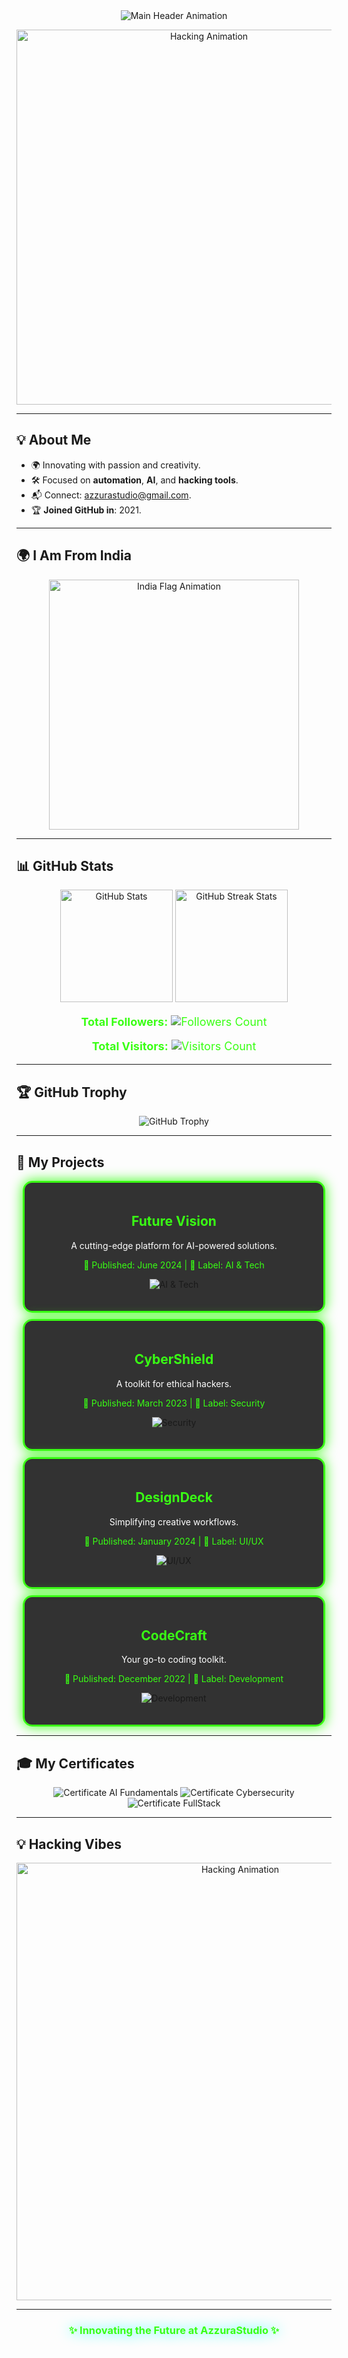 <!-- Advanced Neon Profile for AzzuraStudio -->

<div align="center">
  <img src="https://readme-typing-svg.herokuapp.com?font=Monoton&size=45&pause=1200&color=39FF14&center=true&vCenter=true&width=900&lines=Welcome+to+AzzuraStudio;Innovating+the+Future;Coding+the+Extraordinary" alt="Main Header Animation">
</div>

<p align="center">
  <img src="https://media0.giphy.com/media/LaVp0AyqR5bGsC5Cbm/giphy.gif" alt="Hacking Animation" width="600">
</p>

---

## **💡 About Me**
- 🌍 Innovating with passion and creativity.  
- 🛠️ Focused on **automation**, **AI**, and **hacking tools**.  
- 📬 Connect: [azzurastudio@gmail.com](mailto:azzurastudio@gmail.com).  
- 🏆 **Joined GitHub in**: 2021.  

---

## **🌍 I Am From India**
<p align="center">
  <img src="https://media.giphy.com/media/xT0xeJpnrWC4XWblEk/giphy.gif" alt="India Flag Animation" width="400">
</p>

---

## **📊 GitHub Stats**
<div align="center">
  <img src="https://github-readme-stats.vercel.app/api?username=AzzuraStudio&show_icons=true&theme=radical&include_all_commits=true" alt="GitHub Stats" height="180">
  <img src="https://streak-stats.demolab.com?user=AzzuraStudio&theme=radical" alt="GitHub Streak Stats" height="180">
</div>

<p align="center" style="color: #39FF14; font-size: 18px;">
  <strong>Total Followers:</strong>  
  <img src="https://img.shields.io/github/followers/AzzuraStudio?style=flat-square&color=39FF14" alt="Followers Count">
</p>

<p align="center" style="color: #39FF14; font-size: 18px;">
  <strong>Total Visitors:</strong>  
  <img src="https://visitor-badge.laobi.icu/badge?page_id=AzzuraStudio&color=39FF14" alt="Visitors Count">
</p>

---

## **🏆 GitHub Trophy**
<div align="center">
  <img src="https://github-profile-trophy.vercel.app/?username=AzzuraStudio&theme=radical&row=1&column=3&margin-w=10&margin-h=10" alt="GitHub Trophy">
</div>

---

## **🚀 My Projects**
<div align="center" style="width: 100%;">
  <div align="center" style="margin: 10px; border-radius: 15px; background: rgba(0, 0, 0, 0.8); padding: 20px; box-shadow: 0px 0px 20px #39FF14; border: 3px solid #39FF14;">
    <h2 style="color: #39FF14;">Future Vision</h2>
    <p style="color: #FFF;">A cutting-edge platform for AI-powered solutions.</p>
    <p style="color: #39FF14;">📅 Published: June 2024 | 🔖 Label: AI & Tech</p>
    <p align="center">
      <img src="https://img.shields.io/badge/Label-AI%20&%20Tech-c8ff14?style=for-the-badge" alt="AI & Tech">
    </p>
  </div>
  
  <div align="center" style="margin: 10px; border-radius: 15px; background: rgba(0, 0, 0, 0.8); padding: 20px; box-shadow: 0px 0px 20px #39FF14; border: 3px solid #39FF14;">
    <h2 style="color: #39FF14;">CyberShield</h2>
    <p style="color: #FFF;">A toolkit for ethical hackers.</p>
    <p style="color: #39FF14;">📅 Published: March 2023 | 🔖 Label: Security</p>
    <p align="center">
      <img src="https://img.shields.io/badge/Label-Security-14ffd4?style=for-the-badge" alt="Security">
    </p>
  </div>

  <div align="center" style="margin: 10px; border-radius: 15px; background: rgba(0, 0, 0, 0.8); padding: 20px; box-shadow: 0px 0px 20px #39FF14; border: 3px solid #39FF14;">
    <h2 style="color: #39FF14;">DesignDeck</h2>
    <p style="color: #FFF;">Simplifying creative workflows.</p>
    <p style="color: #39FF14;">📅 Published: January 2024 | 🔖 Label: UI/UX</p>
    <p align="center">
      <img src="https://img.shields.io/badge/Label-UI%2FUX-148dff?style=for-the-badge" alt="UI/UX">
    </p>
  </div>

  <div align="center" style="margin: 10px; border-radius: 15px; background: rgba(0, 0, 0, 0.8); padding: 20px; box-shadow: 0px 0px 20px #39FF14; border: 3px solid #39FF14;">
    <h2 style="color: #39FF14;">CodeCraft</h2>
    <p style="color: #FFF;">Your go-to coding toolkit.</p>
    <p style="color: #39FF14;">📅 Published: December 2022 | 🔖 Label: Development</p>
    <p align="center">
      <img src="https://img.shields.io/badge/Label-Development-ff8614?style=for-the-badge" alt="Development">
    </p>
  </div>
</div>

---

## **🎓 My Certificates**
<div align="center">
  <img src="https://img.shields.io/badge/Certificate-AI%20Fundamentals-2814ff?style=for-the-badge" alt="Certificate AI Fundamentals">
  <img src="https://img.shields.io/badge/Certificate-Cybersecurity%20Basics-ff14c8?style=for-the-badge" alt="Certificate Cybersecurity">
  <img src="https://img.shields.io/badge/Certificate-FullStack%20Development-f7ff14?style=for-the-badge" alt="Certificate FullStack">
</div>

---

## **💡 Hacking Vibes**

<p align="center">
  <img src="https://media.giphy.com/media/HhTXt43pk1I1W/giphy.gif" alt="Hacking Animation" width="700">
</p>

---

<h3 align="center" style="color: #39FF14; text-shadow: 0px 0px 20px cyan;">✨ Innovating the Future at AzzuraStudio ✨</h3>
